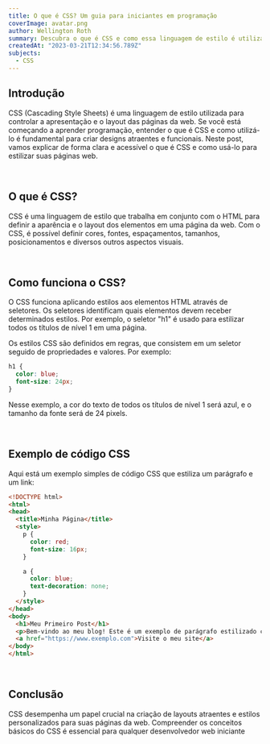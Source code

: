 ```yaml
---
title: O que é CSS? Um guia para iniciantes em programação
coverImage: avatar.png
author: Wellington Roth
summary: Descubra o que é CSS e como essa linguagem de estilo é utilizada para controlar a aparência e o layout das páginas da web, proporcionando designs personalizados e atraentes
createdAt: "2023-03-21T12:34:56.789Z"
subjects:
  - CSS
---
```


## Introdução
CSS (Cascading Style Sheets) é uma linguagem de estilo utilizada para controlar a apresentação e o layout das páginas da web. Se você está começando a aprender programação, entender o que é CSS e como utilizá-lo é fundamental para criar designs atraentes e funcionais. Neste post, vamos explicar de forma clara e acessível o que é CSS e como usá-lo para estilizar suas páginas web.

<br>

## O que é CSS?
<span class="destaque">CSS é uma linguagem de estilo</span> que trabalha em conjunto com o HTML para definir a aparência e o layout dos elementos em uma página da web. Com o CSS, é possível definir cores, fontes, espaçamentos, tamanhos, posicionamentos e diversos outros aspectos visuais.

<br>

## Como funciona o CSS?
O CSS funciona aplicando estilos aos elementos HTML através de seletores. Os seletores identificam quais elementos devem receber determinados estilos. Por exemplo, o seletor "h1" é usado para estilizar todos os títulos de nível 1 em uma página.

Os estilos CSS são definidos em regras, que consistem em um seletor seguido de propriedades e valores. Por exemplo:

```css
h1 {
  color: blue;
  font-size: 24px;
}
```

Nesse exemplo, a cor do texto de todos os títulos de nível 1 será azul, e o tamanho da fonte será de 24 pixels.

<br>

## Exemplo de código CSS
Aqui está um exemplo simples de código CSS que estiliza um parágrafo e um link:

```html
<!DOCTYPE html>
<html>
<head>
  <title>Minha Página</title>
  <style>
    p {
      color: red;
      font-size: 16px;
    }

    a {
      color: blue;
      text-decoration: none;
    }
  </style>
</head>
<body>
  <h1>Meu Primeiro Post</h1>
  <p>Bem-vindo ao meu blog! Este é um exemplo de parágrafo estilizado com CSS.</p>
  <a href="https://www.exemplo.com">Visite o meu site</a>
</body>
</html>
```

<br>

## Conclusão
CSS desempenha um papel crucial na criação de layouts atraentes e estilos personalizados para suas páginas da web. Compreender os conceitos básicos do CSS é essencial para qualquer desenvolvedor web iniciante